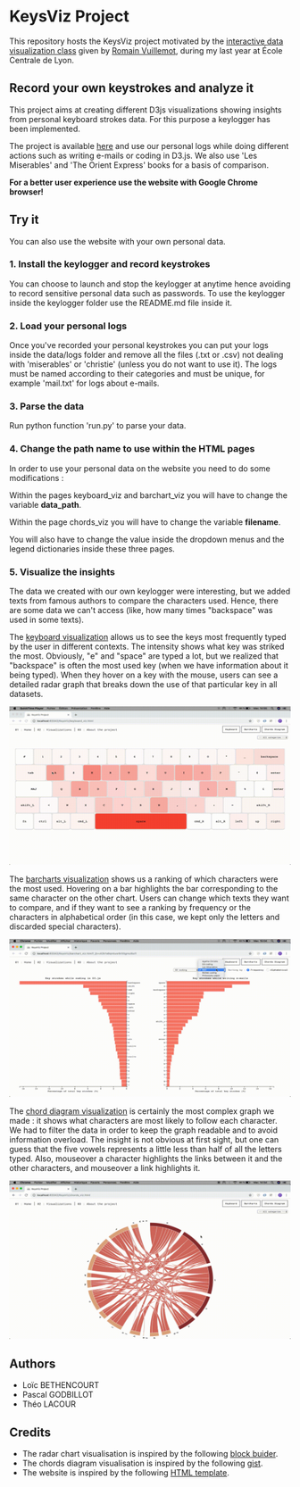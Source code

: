# KeysViz Project

This repository hosts the KeysViz project motivated by the [interactive data visualization class](https://github.com/LyonDataViz/MOS5.5-Dataviz) given by [Romain Vuillemot](https://github.com/romsson), during my last year at École Centrale de Lyon.

## Record your own keystrokes and analyze it

This project aims at creating different D3js visualizations showing insights from personal keyboard strokes data. For this purpose a keylogger has been implemented.

The project is available [here](https://tridet.github.io/KeysViz/index.html) and use our personal logs while doing different actions such as writing e-mails or coding in D3.js. We also use 'Les Miserables' and 'The Orient Express' books for a basis of comparison.

**For a better user experience use the website with Google Chrome browser!**

## Try it

You can also use the website with your own personal data.

### 1. Install the keylogger and record keystrokes

You can choose to launch and stop the keylogger at anytime hence avoiding to record sensitive personal data such as passwords. To use the keylogger inside the keylogger folder use the README.md file inside it.

### 2. Load your personal logs

Once you've recorded your personal keystrokes you can put your logs inside the data/logs folder and remove all the files (.txt or .csv) not dealing with 'miserables' or 'christie' (unless you do not want to use it). The logs must be named according to their categories and must be unique, for example 'mail.txt' for logs about e-mails.

### 3. Parse the data

Run python function 'run.py' to parse your data.


### 4. Change the path name to use within the HTML pages

In order to use your personal data on the website you need to do some modifications :

Within the pages keyboard_viz and barchart_viz you will have to change the variable **data_path**.

Within the page chords_viz you will have to change the variable **filename**.

You will also have to change the value inside the dropdown menus and the legend dictionaries inside these three pages.

### 5. Visualize the insights
The data we created with our own keylogger were interesting, but we added texts from famous authors to compare the characters used. Hence, there are some data we can't access (like, how many times "backspace" was used in some texts).

The [keyboard visualization](https://tridet.github.io/KeysViz/keyboard_viz.html) allows us to see the keys most frequently typed by the user in different contexts. The intensity shows what key was striked the most. Obviously, "e" and "space" are typed a lot, but we realized that "backspace" is often the most used key (when we have information about it being typed). When they hover on a key with the mouse, users can see a detailed radar graph that breaks down the use of that particular key in all datasets.

<div>
<img src="assets/images/demo-viz1.gif">
</div>

The [barcharts visualization](https://tridet.github.io/KeysViz/barchart_viz.html) shows us a ranking of which characters were the most used. Hovering on a bar highlights the bar corresponding to the same character on the other chart. Users can change which texts they want to compare, and if they want to see a ranking by frequency or the characters in alphabetical order (in this case, we kept only the letters and discarded special characters).

<div>
<img src="assets/images/demo-viz2.gif">
</div>

The [chord diagram visualization](https://tridet.github.io/KeysViz/chords_viz.html) is certainly the most complex graph we made : it shows what characters are most likely to follow each character. We had to filter the data in order to keep the graph readable and to avoid information overload. The insight is not obvious at first sight, but one can guess that the five vowels represents a little less than half of all the letters typed. Also, mouseover a character highlights the links between it and the other characters, and mouseover a link highlights it.

<div>
<img src="assets/images/demo-viz3.gif">
</div>


## Authors

* Loïc BETHENCOURT
* Pascal GODBILLOT 
* Théo LACOUR

## Credits

* The radar chart visualisation is inspired by the following [block buider](http://bl.ocks.org/nbremer/21746a9668ffdf6d8242).
* The chords diagram visualisation is inspired by the following [gist](https://gist.github.com/sghall/7859113).
* The website is inspired by the following [HTML template](http://www.mashup-template.com/preview.html?template=univers).
